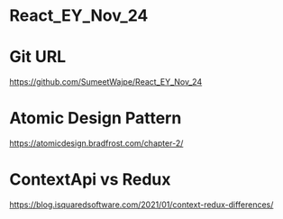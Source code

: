 # React_EY_Nov_24

# Git URL
https://github.com/SumeetWajpe/React_EY_Nov_24

# Atomic Design Pattern
https://atomicdesign.bradfrost.com/chapter-2/

# ContextApi vs Redux
https://blog.isquaredsoftware.com/2021/01/context-redux-differences/